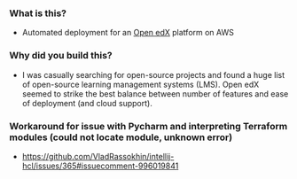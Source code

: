 ### What is this?
- Automated deployment for an [Open edX](https://openedx.org/) platform on AWS

### Why did you build this?
- I was casually searching for open-source projects and found a huge list of open-source learning management systems (LMS). Open edX seemed to strike the best balance between number of features and ease of deployment (and cloud support).

### Workaround for issue with Pycharm and interpreting Terraform modules (could not locate module, unknown error)
- https://github.com/VladRassokhin/intellij-hcl/issues/365#issuecomment-996019841